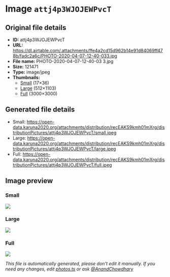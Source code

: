 # Image `attj4p3WJOJEWPvcT`

## Original file details

- **ID:** attj4p3WJOJEWPvcT
- **URL:** https://dl.airtable.com/.attachments/ffe4a2cd15d962b14e91d84069ff478b/fadc2a6c/PHOTO-2020-04-07-12-40-033.jpg
- **File name:** PHOTO-2020-04-07-12-40-03 3.jpg
- **Size:** 121471
- **Type:** image/jpeg
- **Thumbnails:**
  - [Small](https://dl.airtable.com/.attachmentThumbnails/ef74a5b7904ce666c5ecf4394ad8dd51/b7523cf6) (17×36)
  - [Large](https://dl.airtable.com/.attachmentThumbnails/ae9398388141201533dd6c9133c24e14/cccc2ebf) (512×1103)
  - [Full](https://dl.airtable.com/.attachmentThumbnails/9360d1caae78d2840379bd7d45980d09/141547d2) (3000×3000)

## Generated file details

- Small: https://open-data.karuna2020.org/attachments/distribution/recEAKS9kmh01mXrg/distributionPictures/attj4p3WJOJEWPvcT/small.jpeg
- Large: https://open-data.karuna2020.org/attachments/distribution/recEAKS9kmh01mXrg/distributionPictures/attj4p3WJOJEWPvcT/large.jpeg
- Full: https://open-data.karuna2020.org/attachments/distribution/recEAKS9kmh01mXrg/distributionPictures/attj4p3WJOJEWPvcT/full.jpeg

## Image preview

### Small

![](https://open-data.karuna2020.org/attachments/distribution/recEAKS9kmh01mXrg/distributionPictures/attj4p3WJOJEWPvcT/small.jpeg)

### Large

![](https://open-data.karuna2020.org/attachments/distribution/recEAKS9kmh01mXrg/distributionPictures/attj4p3WJOJEWPvcT/large.jpeg)

### Full

![](https://open-data.karuna2020.org/attachments/distribution/recEAKS9kmh01mXrg/distributionPictures/attj4p3WJOJEWPvcT/full.jpeg)

_This file is automatically generated, please don't edit it manually. If you need any changes, edit [photos.ts](/photos.ts) or ask [@AnandChowdhary](https://github.com/AnandChowdhary)_
